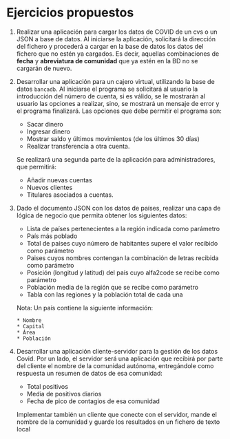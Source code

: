 # Ejercicios propuestos

1. Realizar una aplicación para cargar los datos de COVID de un cvs o un JSON a base de datos.
Al iniciarse la aplicación, solicitará la dirección del fichero y procederá a cargar en la base de
datos los datos del fichero que no estén ya cargados. Es decir, aquellas combinaciones de
**fecha** y **abreviatura de comunidad** que ya estén en la BD no se cargarán de nuevo.

2. Desarrollar una aplicación para un cajero virtual, utilizando la base de datos `bancadb`. Al
iniciarse el programa se solicitará al usuario la introducción del número de cuenta, si es válido,
se le mostrarán al usuario las opciones a realizar, sino, se mostrará un mensaje de error y el
programa finalizará. Las opciones que debe permitir el programa son: 

   * Sacar dinero
   * Ingresar dinero
   * Mostrar saldo y últimos movimientos (de los últimos 30 días)
   * Realizar transferencia a otra cuenta.

   Se realizará una segunda parte de la aplicación para administradores, que permitirá:
   
   * Añadir nuevas cuentas
   * Nuevos clientes 
   * Titulares asociados a cuentas.

3. Dado el documento JSON con los datos de países, realizar una capa de lógica de negocio
que permita obtener los siguientes datos:

   * Lista de países pertenecientes a la región indicada como parámetro
   * País más poblado
   * Total de países cuyo número de habitantes supere el valor recibido como parámetro
   * Paises cuyos nombres contengan la combinación de letras recibida como parámetro
   * Posición (longitud y latitud) del país cuyo alfa2code se recibe como parámetro
   * Población media de la región que se recibe como parámetro
   * Tabla con las regiones y la población total de cada una

   Nota: Un país contiene la siguiente información: 
   
       * Nombre
       * Capital
       * Área
       * Población

4. Desarrollar una aplicación cliente-servidor para la gestión de los datos Covid. Por un lado, el
servidor será una aplicación que recibirá por parte del cliente el nombre de la comunidad
autónoma, entregándole como respuesta un resumen de datos de esa comunidad: 

   * Total positivos
   * Media de positivos diarios
   * Fecha de pico de contagios de esa comunidad
   
   Implementar también un cliente que conecte con el servidor, mande el nombre de la
comunidad y guarde los resultados en un fichero de texto local

